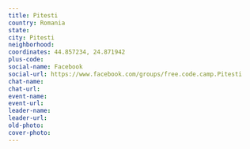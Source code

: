 ```yaml
---
title: Pitesti
country: Romania
state: 
city: Pitesti
neighborhood: 
coordinates: 44.857234, 24.871942
plus-code:
social-name: Facebook
social-url: https://www.facebook.com/groups/free.code.camp.Pitesti
chat-name:
chat-url:
event-name:
event-url:
leader-name:
leader-url:
old-photo: 
cover-photo:
---
```

